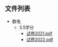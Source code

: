 

## 文件列表

- 数电
    - 3.5学分
        - [试卷2021.pdf](https://github.com/NjustLib/NjustDocs/blob/main/%E6%95%B0%E7%94%B5/3.5%E5%AD%A6%E5%88%86/%E8%AF%95%E5%8D%B72021.pdf)
        - [试卷2022.pdf](https://github.com/NjustLib/NjustDocs/blob/main/%E6%95%B0%E7%94%B5/3.5%E5%AD%A6%E5%88%86/%E8%AF%95%E5%8D%B72022.pdf)
